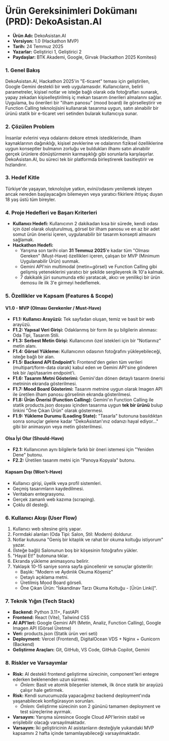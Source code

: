 # **Ürün Gereksinimleri Dokümanı (PRD): DekoAsistan.AI**

* **Ürün Adı:** DekoAsistan.AI  
* **Versiyon:** 1.0 (Hackathon MVP)  
* **Tarih:** 24 Temmuz 2025  
* **Yazarlar:** Geliştirici 1, Geliştirici 2  
* **Paydaşlar:** BTK Akademi, Google, Girvak (Hackathon 2025 Komitesi)

### **1\. Genel Bakış**

DekoAsistan.AI, Hackathon 2025'in "E-ticaret" teması için geliştirilen, Google Gemini destekli bir web uygulamasıdır. Kullanıcıların, belirli parametreler, kişisel notlar ve isteğe bağlı olarak oda fotoğrafları sunarak, yapay zekadan kişiselleştirilmiş iç mekan tasarım önerileri almalarını sağlar. Uygulama, bu önerileri bir "ilham panosu" (mood board) ile görselleştirir ve Function Calling teknolojisini kullanarak tasarıma uygun, satın alınabilir bir ürünü statik bir e-ticaret veri setinden bularak kullanıcıya sunar.

### **2\. Çözülen Problem**

İnsanlar evlerini veya odalarını dekore etmek istediklerinde, ilham kaynaklarının dağınıklığı, kişisel zevklerine ve odalarının fiziksel özelliklerine uygun konseptler bulmanın zorluğu ve buldukları ilhamı satın alınabilir gerçek ürünlere dönüştürmenin karmaşıklığı gibi sorunlarla karşılaşırlar. DekoAsistan.AI, bu süreci tek bir platformda birleştirerek basitleştirir ve hızlandırır.

### **3\. Hedef Kitle**

Türkiye'de yaşayan, teknolojiye yatkın, evini/odasını yenilemek isteyen ancak nereden başlayacağını bilemeyen veya yaratıcı fikirlere ihtiyaç duyan 18 yaş üstü tüm bireyler.

### **4\. Proje Hedefleri ve Başarı Kriterleri**

* **Kullanıcı Hedefi:** Kullanıcının 2 dakikadan kısa bir sürede, kendi odası için özel olarak oluşturulmuş, görsel bir ilham panosu ve en az bir adet somut ürün önerisi içeren, uygulanabilir bir tasarım konsepti almasını sağlamak.  
* **Hackathon Hedefi:**  
  * Yarışma son tarihi olan **31 Temmuz 2025**'e kadar tüm "Olması Gereken" (Must-Have) özellikleri içeren, çalışan bir MVP (Minimum Uygulanabilir Ürün) sunmak.  
  * Gemini API'nin multimodal (metin+görsel) ve Function Calling gibi gelişmiş yeteneklerini yaratıcı bir şekilde sergileyerek ilk 10'a kalmak.  
  * 7 dakikalık jüri sunumunda etki yaratacak, akıcı ve yenilikçi bir ürün demosu ile ilk 3'e girmeyi hedeflemek.

### **5\. Özellikler ve Kapsam (Features & Scope)**

#### **V1.0 \- MVP (Olması Gerekenler / Must-Have)**

* **F1.1: Kullanıcı Arayüzü:** Tek sayfadan oluşan, temiz ve basit bir web arayüzü.  
* **F1.2: Yapısal Veri Girişi:** Odaklanmış bir form ile şu bilgilerin alınması: Oda Tipi, Tasarım Stili.  
* **F1.3: Serbest Metin Girişi:** Kullanıcının özel istekleri için bir "Notlarınız" metin alanı.  
* **F1.4: Görsel Yükleme:** Kullanıcının odasının fotoğrafını yükleyebileceği, isteğe bağlı bir alan.  
* **F1.5: Backend API Endpoint'i:** Frontend'den gelen tüm verileri (multipart/form-data olarak) kabul eden ve Gemini API'sine gönderen tek bir /api/tasarim endpoint'i.  
* **F1.6: Tasarım Metni Gösterimi:** Gemini'dan dönen detaylı tasarım önerisi metninin ekranda gösterilmesi.  
* **F1.7: Mood Board Gösterimi:** Tasarım metnine uygun olarak Imagen API ile üretilen ilham panosu görselinin ekranda gösterilmesi.  
* **F1.8: Ürün Önerisi (Function Calling):** Gemini'ın Function Calling ile statik products.json dosyası içinden tasarıma uygun **tek bir ürünü** bulup linkini "Öne Çıkan Ürün" olarak göstermesi.  
* **F1.9: Yükleme Durumu (Loading State):** "Tasarla" butonuna basıldıktan sonra sonuçlar gelene kadar "DekoAsistan'ınız odanızı hayal ediyor..." gibi bir animasyon veya metin gösterilmesi.

#### **Olsa İyi Olur (Should-Have)**

* **F2.1:** Kullanıcının aynı bilgilerle farklı bir öneri istemesi için "Yeniden Dene" butonu.  
* **F2.2:** Üretilen tasarım metni için "Panoya Kopyala" butonu.

#### **Kapsam Dışı (Won't-Have)**

* Kullanıcı girişi, üyelik veya profil sistemleri.  
* Geçmiş tasarımların kaydedilmesi.  
* Veritabanı entegrasyonu.  
* Gerçek zamanlı web kazıma (scraping).  
* Çoklu dil desteği.

### **6\. Kullanıcı Akışı (User Flow)**

1. Kullanıcı web sitesine giriş yapar.  
2. Formdaki alanları (Oda Tipi: Salon, Stil: Modern) doldurur.  
3. Notlar kutusuna "Geniş bir kitaplık ve rahat bir okuma koltuğu istiyorum" yazar.  
4. (İsteğe bağlı) Salonunun boş bir köşesinin fotoğrafını yükler.  
5. "Hayal Et\!" butonuna tıklar.  
6. Ekranda yükleme animasyonu belirir.  
7. Yaklaşık 10-15 saniye sonra sayfa güncellenir ve sonuçlar gösterilir:  
   * Başlık: "Modern ve Aydınlık Okuma Köşeniz"  
   * Detaylı açıklama metni.  
   * Üretilmiş Mood Board görseli.  
   * Öne Çıkan Ürün: "İskandinav Tarzı Okuma Koltuğu \- \[Ürün Linki\]".

### **7\. Teknik Yığın (Tech Stack)**

* **Backend:** Python 3.11+, FastAPI  
* **Frontend:** React (Vite), Tailwind CSS  
* **AI API'leri:** Google Gemini API (Metin, Analiz, Function Calling), Google Imagen API (Görsel Üretme)  
* **Veri:** products.json (Statik ürün veri seti)  
* **Deployment:** Vercel (Frontend), DigitalOcean VDS \+ Nginx \+ Gunicorn (Backend)  
* **Geliştirme Araçları:** Git, GitHub, VS Code, GitHub Copilot, Gemini

### **8\. Riskler ve Varsayımlar**

* **Risk:** AI destekli frontend geliştirme sürecinin, component'leri entegre ederken beklenenden uzun sürmesi.  
  * *Önlem:* Basit ve atomik bileşenler istemek, ilk önce statik bir arayüzü çalışır hale getirmek.  
* **Risk:** Kendi sunucumuzda yapacağımız backend deployment'ında yaşanabilecek konfigürasyon sorunları.  
  * *Önlem:* Geliştirme sürecinin son 2 gününü tamamen deployment ve test süreçlerine ayırmak.  
* **Varsayım:** Yarışma süresince Google Cloud API'lerinin stabil ve erişilebilir olacağı varsayılmaktadır.  
* **Varsayım:** İki geliştiricinin AI asistanların desteğiyle yukarıdaki MVP kapsamını 2 hafta içinde tamamlayabileceği varsayılmaktadır.